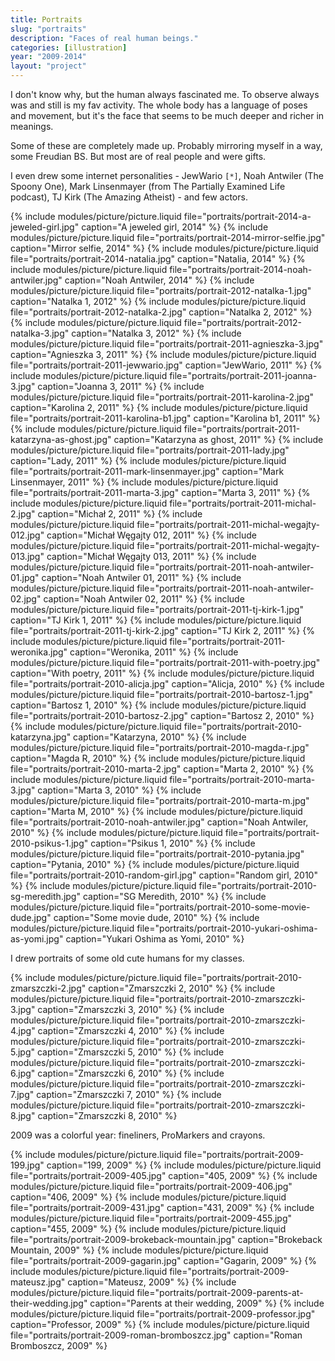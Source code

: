 ```yaml
---
title: Portraits
slug: "portraits"
description: "Faces of real human beings."
categories: [illustration]
year: "2009-2014"
layout: "project"
---
```


I don't know why, but the human always fascinated me. To observe always was and still is my fav activity. The whole body has a language of poses and movement, but it's the face that seems to be much deeper and richer in meanings.

Some of these are completely made up. Probably mirroring myself in a way, some Freudian BS. But most are of real people and were gifts.

I even drew some internet personalities - JewWario `[*]`, Noah Antwiler (The Spoony One), Mark Linsenmayer (from The Partially Examined Life podcast), TJ Kirk (The Amazing Atheist) - and few actors.

{% include modules/picture/picture.liquid file="portraits/portrait-2014-a-jeweled-girl.jpg" caption="A jeweled girl, 2014" %}
{% include modules/picture/picture.liquid file="portraits/portrait-2014-mirror-selfie.jpg" caption="Mirror selfie, 2014" %}
{% include modules/picture/picture.liquid file="portraits/portrait-2014-natalia.jpg" caption="Natalia, 2014" %}
{% include modules/picture/picture.liquid file="portraits/portrait-2014-noah-antwiler.jpg" caption="Noah Antwiler, 2014" %}
{% include modules/picture/picture.liquid file="portraits/portrait-2012-natalka-1.jpg" caption="Natalka 1, 2012" %}
{% include modules/picture/picture.liquid file="portraits/portrait-2012-natalka-2.jpg" caption="Natalka 2, 2012" %}
{% include modules/picture/picture.liquid file="portraits/portrait-2012-natalka-3.jpg" caption="Natalka 3, 2012" %}
{% include modules/picture/picture.liquid file="portraits/portrait-2011-agnieszka-3.jpg" caption="Agnieszka 3, 2011" %}
{% include modules/picture/picture.liquid file="portraits/portrait-2011-jewwario.jpg" caption="JewWario, 2011" %}
{% include modules/picture/picture.liquid file="portraits/portrait-2011-joanna-3.jpg" caption="Joanna 3, 2011" %}
{% include modules/picture/picture.liquid file="portraits/portrait-2011-karolina-2.jpg" caption="Karolina 2, 2011" %}
{% include modules/picture/picture.liquid file="portraits/portrait-2011-karolina-b1.jpg" caption="Karolina b1, 2011" %}
{% include modules/picture/picture.liquid file="portraits/portrait-2011-katarzyna-as-ghost.jpg" caption="Katarzyna as ghost, 2011" %}
{% include modules/picture/picture.liquid file="portraits/portrait-2011-lady.jpg" caption="Lady, 2011" %}
{% include modules/picture/picture.liquid file="portraits/portrait-2011-mark-linsenmayer.jpg" caption="Mark Linsenmayer, 2011" %}
{% include modules/picture/picture.liquid file="portraits/portrait-2011-marta-3.jpg" caption="Marta 3, 2011" %}
{% include modules/picture/picture.liquid file="portraits/portrait-2011-michal-2.jpg" caption="Michał 2, 2011" %}
{% include modules/picture/picture.liquid file="portraits/portrait-2011-michal-wegajty-012.jpg" caption="Michał Węgajty 012, 2011" %}
{% include modules/picture/picture.liquid file="portraits/portrait-2011-michal-wegajty-013.jpg" caption="Michał Węgajty 013, 2011" %}
{% include modules/picture/picture.liquid file="portraits/portrait-2011-noah-antwiler-01.jpg" caption="Noah Antwiler 01, 2011" %}
{% include modules/picture/picture.liquid file="portraits/portrait-2011-noah-antwiler-02.jpg" caption="Noah Antwiler 02, 2011" %}
{% include modules/picture/picture.liquid file="portraits/portrait-2011-tj-kirk-1.jpg" caption="TJ Kirk 1, 2011" %}
{% include modules/picture/picture.liquid file="portraits/portrait-2011-tj-kirk-2.jpg" caption="TJ Kirk 2, 2011" %}
{% include modules/picture/picture.liquid file="portraits/portrait-2011-weronika.jpg" caption="Weronika, 2011" %}
{% include modules/picture/picture.liquid file="portraits/portrait-2011-with-poetry.jpg" caption="With poetry, 2011" %}
{% include modules/picture/picture.liquid file="portraits/portrait-2010-alicja.jpg" caption="Alicja, 2010" %}
{% include modules/picture/picture.liquid file="portraits/portrait-2010-bartosz-1.jpg" caption="Bartosz 1, 2010" %}
{% include modules/picture/picture.liquid file="portraits/portrait-2010-bartosz-2.jpg" caption="Bartosz 2, 2010" %}
{% include modules/picture/picture.liquid file="portraits/portrait-2010-katarzyna.jpg" caption="Katarzyna, 2010" %}
{% include modules/picture/picture.liquid file="portraits/portrait-2010-magda-r.jpg" caption="Magda R, 2010" %}
{% include modules/picture/picture.liquid file="portraits/portrait-2010-marta-2.jpg" caption="Marta 2, 2010" %}
{% include modules/picture/picture.liquid file="portraits/portrait-2010-marta-3.jpg" caption="Marta 3, 2010" %}
{% include modules/picture/picture.liquid file="portraits/portrait-2010-marta-m.jpg" caption="Marta M, 2010" %}
{% include modules/picture/picture.liquid file="portraits/portrait-2010-noah-antwiler.jpg" caption="Noah Antwiler, 2010" %}
{% include modules/picture/picture.liquid file="portraits/portrait-2010-psikus-1.jpg" caption="Psikus 1, 2010" %}
{% include modules/picture/picture.liquid file="portraits/portrait-2010-pytania.jpg" caption="Pytania, 2010" %}
{% include modules/picture/picture.liquid file="portraits/portrait-2010-random-girl.jpg" caption="Random girl, 2010" %}
{% include modules/picture/picture.liquid file="portraits/portrait-2010-sg-meredith.jpg" caption="SG Meredith, 2010" %}
{% include modules/picture/picture.liquid file="portraits/portrait-2010-some-movie-dude.jpg" caption="Some movie dude, 2010" %}
{% include modules/picture/picture.liquid file="portraits/portrait-2010-yukari-oshima-as-yomi.jpg" caption="Yukari Oshima as Yomi, 2010" %}

I drew portraits of some old cute humans for my classes.

{% include modules/picture/picture.liquid file="portraits/portrait-2010-zmarszczki-2.jpg" caption="Zmarszczki 2, 2010" %}
{% include modules/picture/picture.liquid file="portraits/portrait-2010-zmarszczki-3.jpg" caption="Zmarszczki 3, 2010" %}
{% include modules/picture/picture.liquid file="portraits/portrait-2010-zmarszczki-4.jpg" caption="Zmarszczki 4, 2010" %}
{% include modules/picture/picture.liquid file="portraits/portrait-2010-zmarszczki-5.jpg" caption="Zmarszczki 5, 2010" %}
{% include modules/picture/picture.liquid file="portraits/portrait-2010-zmarszczki-6.jpg" caption="Zmarszczki 6, 2010" %}
{% include modules/picture/picture.liquid file="portraits/portrait-2010-zmarszczki-7.jpg" caption="Zmarszczki 7, 2010" %}
{% include modules/picture/picture.liquid file="portraits/portrait-2010-zmarszczki-8.jpg" caption="Zmarszczki 8, 2010" %}

2009 was a colorful year: fineliners, ProMarkers and crayons.

{% include modules/picture/picture.liquid file="portraits/portrait-2009-199.jpg" caption="199, 2009" %}
{% include modules/picture/picture.liquid file="portraits/portrait-2009-405.jpg" caption="405, 2009" %}
{% include modules/picture/picture.liquid file="portraits/portrait-2009-406.jpg" caption="406, 2009" %}
{% include modules/picture/picture.liquid file="portraits/portrait-2009-431.jpg" caption="431, 2009" %}
{% include modules/picture/picture.liquid file="portraits/portrait-2009-455.jpg" caption="455, 2009" %}
{% include modules/picture/picture.liquid file="portraits/portrait-2009-brokeback-mountain.jpg" caption="Brokeback Mountain, 2009" %}
{% include modules/picture/picture.liquid file="portraits/portrait-2009-gagarin.jpg" caption="Gagarin, 2009" %}
{% include modules/picture/picture.liquid file="portraits/portrait-2009-mateusz.jpg" caption="Mateusz, 2009" %}
{% include modules/picture/picture.liquid file="portraits/portrait-2009-parents-at-their-wedding.jpg" caption="Parents at their wedding, 2009" %}
{% include modules/picture/picture.liquid file="portraits/portrait-2009-professor.jpg" caption="Professor, 2009" %}
{% include modules/picture/picture.liquid file="portraits/portrait-2009-roman-bromboszcz.jpg" caption="Roman Bromboszcz, 2009" %}
